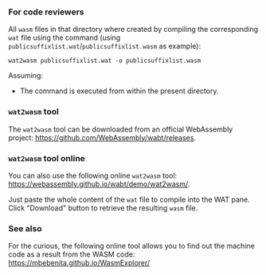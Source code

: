 ### For code reviewers

All `wasm` files in that directory where created by compiling the
corresponding `wat` file using the command (using
`publicsuffixlist.wat`/`publicsuffixlist.wasm` as example):

    wat2wasm publicsuffixlist.wat -o publicsuffixlist.wasm

Assuming:

- The command is executed from within the present directory.

### `wat2wasm` tool

The `wat2wasm` tool can be downloaded from an official WebAssembly project:
<https://github.com/WebAssembly/wabt/releases>.

### `wat2wasm` tool online

You can also use the following online `wat2wasm` tool:
<https://webassembly.github.io/wabt/demo/wat2wasm/>.

Just paste the whole content of the `wat` file to compile into the WAT pane.
Click "Download" button to retrieve the resulting `wasm` file.

### See also

For the curious, the following online tool allows you to find out the machine
code as a result from the WASM code: https://mbebenita.github.io/WasmExplorer/
